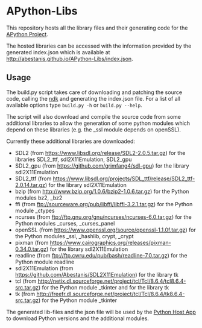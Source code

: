 # APython-Libs
This repository hosts all the library files and their generating code for the [APython Project](https://github.com/Abestanis/APython).

The hosted libraries can be accessed with the information provided by the generated index.json which is available at http://abestanis.github.io/APython-Libs/index.json.

## Usage

The build.py script takes care of downloading and patching the source code, calling the [ndk](https://developer.android.com/tools/sdk/ndk/index.html) and generating the index.json file.
For a list of all available options type ```build.py -h``` or ```build.py --help```.

The script will also download and compile the source code from some additional libraries to allow the generation of some python modules which depend on these libraries (e.g. the _ssl module depends on openSSL).

Currently these additional libraries are downloaded:
* SDL2 (from https://www.libsdl.org/release/SDL2-2.0.5.tar.gz) for the libraries SDL2_ttf, sdl2X11Emulation, SDL2_gpu
* SDL2_gpu (from https://github.com/grimfang4/sdl-gpu) for the library sdl2X11Emulation
* SDL2_ttf (from https://www.libsdl.org/projects/SDL_ttf/release/SDL2_ttf-2.0.14.tar.gz) for the library sdl2X11Emulation
* bzip (from http://www.bzip.org/1.0.6/bzip2-1.0.6.tar.gz) for the Python modules bz2, _bz2
* ffi (from ftp://sourceware.org/pub/libffi/libffi-3.2.1.tar.gz) for the Python module _ctypes
* ncurses (from ftp://ftp.gnu.org/gnu/ncurses/ncurses-6.0.tar.gz) for the Python modules _curses, _curses_panel
* openSSL (from https://www.openssl.org/source/openssl-1.1.0f.tar.gz) for the Python modules _ssl, _hashlib, crypt, _crypt
* pixman (from https://www.cairographics.org/releases/pixman-0.34.0.tar.gz) for the library sdl2X11Emulation
* readline (from ftp://ftp.cwru.edu/pub/bash/readline-7.0.tar.gz) for the Python module readline
* sdl2X11Emulation (from https://github.com/Abestanis/SDL2X11Emulation) for the library tk
* tcl (from http://netix.dl.sourceforge.net/project/tcl/Tcl/8.6.4/tcl8.6.4-src.tar.gz) for the Python module _tkinter and for the library tk
* tk (from http://freefr.dl.sourceforge.net/project/tcl/Tcl/8.6.4/tk8.6.4-src.tar.gz) for the Python module _tkinter


The generated lib-files and the json file will be used by the [Python Host App](https://github.com/Abestanis/APython) to download Python versions and the additional modules.
